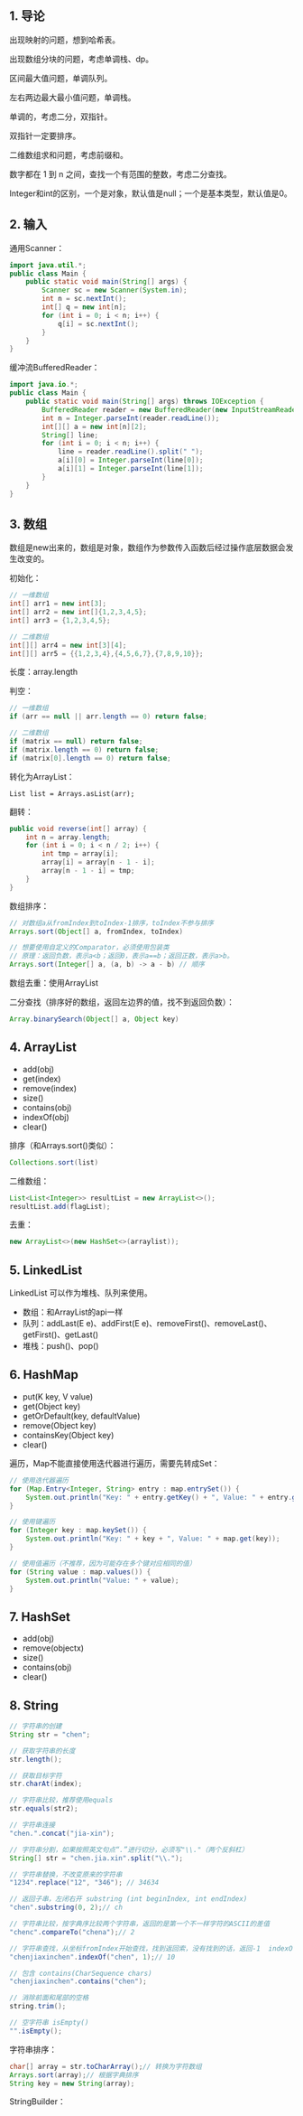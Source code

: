 ## 1. 导论

出现映射的问题，想到哈希表。

出现数组分块的问题，考虑单调栈、dp。

区间最大值问题，单调队列。

左右两边最大最小值问题，单调栈。

单调的，考虑二分，双指针。

双指针一定要排序。

二维数组求和问题，考虑前缀和。

数字都在 1 到 n 之间，查找一个有范围的整数，考虑二分查找。

Integer和int的区别，一个是对象，默认值是null；一个是基本类型，默认值是0。

## 2. 输入

通用Scanner：

```java
import java.util.*;
public class Main {
    public static void main(String[] args) {
        Scanner sc = new Scanner(System.in);
        int n = sc.nextInt();
        int[] q = new int[n];
        for (int i = 0; i < n; i++) {
            q[i] = sc.nextInt();
        }
    }
}
```

缓冲流BufferedReader：

```java
import java.io.*;
public class Main {
    public static void main(String[] args) throws IOException {
        BufferedReader reader = new BufferedReader(new InputStreamReader(System.in));
        int n = Integer.parseInt(reader.readLine());
        int[][] a = new int[n][2];
        String[] line;
        for (int i = 0; i < n; i++) {
            line = reader.readLine().split(" ");
            a[i][0] = Integer.parseInt(line[0]);
            a[i][1] = Integer.parseInt(line[1]);
        }
    }
}
```

## 3. 数组

数组是new出来的，数组是对象，数组作为参数传入函数后经过操作底层数据会发生改变的。

初始化：

```java
// 一维数组
int[] arr1 = new int[3]; 
int[] arr2 = new int[]{1,2,3,4,5};
int[] arr3 = {1,2,3,4,5};

// 二维数组
int[][] arr4 = new int[3][4]; 
int[][] arr5 = {{1,2,3,4},{4,5,6,7},{7,8,9,10}};
```

长度：array.length

判空：

```java
// 一维数组
if (arr == null || arr.length == 0) return false;

// 二维数组
if (matrix == null) return false;
if (matrix.length == 0) return false;
if (matrix[0].length == 0) return false;
```

转化为ArrayList：

```
List list = Arrays.asList(arr);
```

翻转：

```java
public void reverse(int[] array) {
    int n = array.length;
    for (int i = 0; i < n / 2; i++) {
        int tmp = array[i];
        array[i] = array[n - 1 - i];
        array[n - 1 - i] = tmp;
    }
}
```

数组排序：

```java
// 对数组a从fromIndex到toIndex-1排序，toIndex不参与排序
Arrays.sort(Object[] a, fromIndex, toIndex)

// 想要使用自定义的Comparator，必须使用包装类
// 原理：返回负数，表示a<b；返回0，表示a==b；返回正数，表示a>b。
Arrays.sort(Integer[] a, (a, b) -> a - b) // 顺序
```

数组去重：使用ArrayList

二分查找（排序好的数组，返回左边界的值，找不到返回负数）：

```java
Array.binarySearch(Object[] a, Object key)
```

## 4. ArrayList

+ add(obj)
+ get(index)
+ remove(index)
+ size()
+ contains(obj)
+ indexOf(obj) 
+ clear()

排序（和Arrays.sort()类似）：

```java
Collections.sort(list)
```

二维数组：

```java
List<List<Integer>> resultList = new ArrayList<>();
resultList.add(flagList);
```

去重：

```java
new ArrayList<>(new HashSet<>(arraylist));
```

## 5. LinkedList

LinkedList 可以作为堆栈、队列来使用。

+ 数组：和ArrayList的api一样
+ 队列：addLast(E e)、addFirst(E e)、removeFirst()、removeLast()、getFirst()、getLast()
+ 堆栈：push()、pop()

## 6. HashMap

+ put(K key, V value)
+ get(Object key)
+ getOrDefault(key, defaultValue)
+ remove(Object key)
+ containsKey(Object key)
+ clear()

遍历，Map不能直接使用迭代器进行遍历，需要先转成Set：

```java
// 使用迭代器遍历
for (Map.Entry<Integer, String> entry : map.entrySet()) {
    System.out.println("Key: " + entry.getKey() + ", Value: " + entry.getValue());
}

// 使用键遍历
for (Integer key : map.keySet()) {
    System.out.println("Key: " + key + ", Value: " + map.get(key));
}

// 使用值遍历（不推荐，因为可能存在多个键对应相同的值）
for (String value : map.values()) {
    System.out.println("Value: " + value);
}
```

## 7. HashSet

+ add(obj)
+ remove(objectx)
+ size()
+ contains(obj)
+ clear()

## 8. String

```java
// 字符串的创建
String str = "chen";

// 获取字符串的长度
str.length();

// 获取目标字符
str.charAt(index);

// 字符串比较，推荐使用equals
str.equals(str2);

// 字符串连接
"chen.".concat("jia-xin");

// 字符串分割，如果按照英文句点“.”进行切分，必须写"\\."（两个反斜杠）
String[] str = "chen.jia.xin".split("\\.");

// 字符串替换，不改变原来的字符串
"1234".replace("12", "346"); // 34634

// 返回子串，左闭右开 substring (int beginIndex, int endIndex)
"chen".substring(0, 2);// ch

// 字符串比较，按字典序比较两个字符串，返回的是第一个不一样字符的ASCII的差值
"chenc".compareTo("chena");// 2    

// 字符串查找，从坐标fromIndex开始查找，找到返回索，没有找到的话，返回-1  indexOf(str, fromIndex)
"chenjiaxinchen".indexOf("chen", 1);// 10

// 包含 contains(CharSequence chars)
"chenjiaxinchen".contains("chen");

// 消除前面和尾部的空格
string.trim();

// 空字符串 isEmpty()
"".isEmpty();
```

字符串排序：

```java
char[] array = str.toCharArray();// 转换为字符数组
Arrays.sort(array);// 根据字典排序
String key = new String(array);
```

StringBuilder：

```

```

